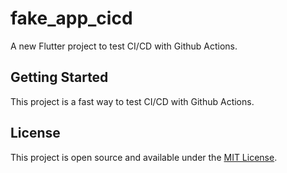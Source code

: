 # fake_app_cicd

A new Flutter project to test CI/CD with Github Actions.

## Getting Started

This project is a fast way to test CI/CD with Github Actions.

## License

This project is open source and available under the [MIT License](LICENSE).
